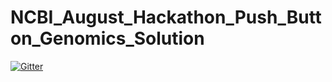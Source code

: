 # NCBI_August_Hackathon_Push_Button_Genomics_Solution

[![Gitter](https://badges.gitter.im/Join%20Chat.svg)](https://gitter.im/DCGenomics/NCBI_August_Hackathon_Push_Button_Genomics_Solution?utm_source=badge&utm_medium=badge&utm_campaign=pr-badge&utm_content=badge)